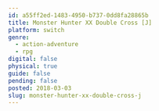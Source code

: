 ```yaml
---
id: a55ff2ed-1483-4950-b737-0dd8fa28865b
title: Monster Hunter XX Double Cross [J]
platform: switch
genre:
  - action-adventure
  - rpg
digital: false
physical: true
guide: false
pending: false
posted: 2018-03-03
slug: monster-hunter-xx-double-cross-j
---
```

